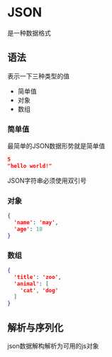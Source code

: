 # JSON

是一种数据格式

## 语法

表示一下三种类型的值

- 简单值
- 对象
- 数组

### 简单值

最简单的JSON数据形势就是简单值

```json
5
"hello world!"
```

JSON字符串必须使用双引号

### 对象

```json
{
  'name': 'may',
  'age': 18
}
```

### 数组

```json
{
  'title': 'zoo',
  'animal': [
    'cat', 'dog'
  ]
}
```

## 解析与序列化

json数据解构解析为可用的js对象
